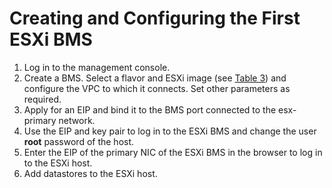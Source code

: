 # Creating and Configuring the First ESXi BMS<a name="EN-US_TOPIC_0159392255"></a>

1.  Log in to the management console. 
2.  Create a BMS. Select a flavor and ESXi image \(see  [Table 3](environment-preparations.md#table5655194511448)\) and configure the VPC to which it connects. Set other parameters as required.
3.  Apply for an EIP and bind it to the BMS port connected to the esx-primary network.
4.  Use the EIP and key pair to log in to the ESXi BMS and change the user  **root**  password of the host.
5.  Enter the EIP of the primary NIC of the ESXi BMS in the browser to log in to the ESXi host.
6.  Add datastores to the ESXi host.

